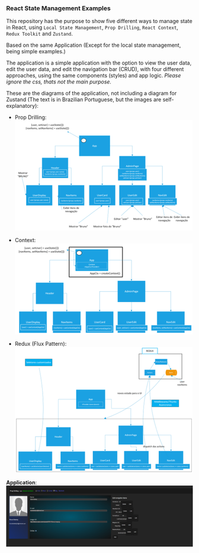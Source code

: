 ### React State Management Examples

This repository has the purpose to show five different ways to manage state in React, using `Local State Management`, `Prop Drilling`, `React Context`, `Redux Toolkit` and `Zustand`.

Based on the same Application (Except for the local state management, being simple examples.)

The application is a simple application with the option to view the user data, edit the user data, and edit the navigation bar (CRUD), with four different approaches, using the same components (styles) and app logic.
    *Please ignore the css, thats not the main purpose.*

These are the diagrams of the application, not including a diagram for Zustand (The text is in Brazilian Portuguese, but the images are self-explanatory):

- Prop Drilling:
    <img src="image1.png" alt="Prop Drilling">

- Context:
    <img src="image2.png" alt="Context">

- Redux (Flux Pattern):
    <img src="image3.png" alt="Redux">

**Application**:
    <img src="app.png" alt="App">